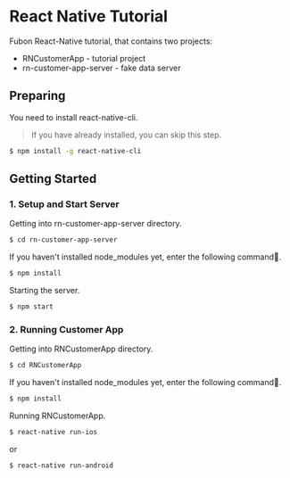 # React Native Tutorial

Fubon React-Native tutorial, that contains two projects:

* RNCustomerApp - tutorial project
* rn-customer-app-server - fake data server

## Preparing

You need to install react-native-cli.

> If you have already installed, you can skip this step.

```sh
$ npm install -g react-native-cli
```


## Getting Started

### 1. Setup and Start Server

Getting into rn-customer-app-server directory. 

```sh
$ cd rn-customer-app-server
```

If you haven't installed node_modules yet, enter the following command.

```sh
$ npm install
```

Starting the server.

```sh
$ npm start
```

### 2. Running Customer App

Getting into RNCustomerApp directory. 

```sh
$ cd RNCustomerApp
```

If you haven't installed node_modules yet, enter the following command.

```sh
$ npm install
```

Running RNCustomerApp.

```sh
$ react-native run-ios 
```
or
```sh
$ react-native run-android
```
